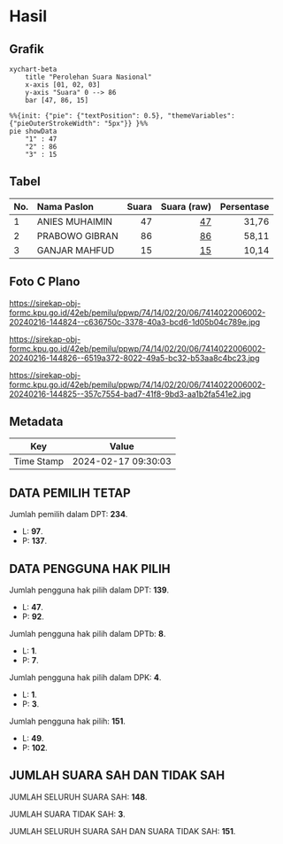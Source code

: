 # Hasil

## Grafik

```mermaid
xychart-beta
    title "Perolehan Suara Nasional"
    x-axis [01, 02, 03]
    y-axis "Suara" 0 --> 86
    bar [47, 86, 15]
```

```mermaid
%%{init: {"pie": {"textPosition": 0.5}, "themeVariables": {"pieOuterStrokeWidth": "5px"}} }%%
pie showData
    "1" : 47
    "2" : 86
    "3" : 15
```

## Tabel

| No. | Nama Paslon    | Suara | Suara (raw) | Persentase |
|:--- |:-------------- | -----:| -----------:| ----------:|
| 1   | ANIES MUHAIMIN | 47    | [47][p-1]   | 31,76      |
| 2   | PRABOWO GIBRAN | 86    | [86][p-2]   | 58,11      |
| 3   | GANJAR MAHFUD  | 15    | [15][p-3]   | 10,14      |


[p-1]: https://github.com/gigit-pemilu/pemilu-2024/blob/main/pilpres/hitung-suara/sub/74-sulawesi-tenggara/sub/14-buton-tengah/sub/02-mawasangka-timur/sub/2006-inulu/sub/002-tps/sub/paslon-1.txt
[p-2]: https://github.com/gigit-pemilu/pemilu-2024/blob/main/pilpres/hitung-suara/sub/74-sulawesi-tenggara/sub/14-buton-tengah/sub/02-mawasangka-timur/sub/2006-inulu/sub/002-tps/sub/paslon-2.txt
[p-3]: https://github.com/gigit-pemilu/pemilu-2024/blob/main/pilpres/hitung-suara/sub/74-sulawesi-tenggara/sub/14-buton-tengah/sub/02-mawasangka-timur/sub/2006-inulu/sub/002-tps/sub/paslon-3.txt

## Foto C Plano

https://sirekap-obj-formc.kpu.go.id/42eb/pemilu/ppwp/74/14/02/20/06/7414022006002-20240216-144824--c636750c-3378-40a3-bcd6-1d05b04c789e.jpg

https://sirekap-obj-formc.kpu.go.id/42eb/pemilu/ppwp/74/14/02/20/06/7414022006002-20240216-144826--6519a372-8022-49a5-bc32-b53aa8c4bc23.jpg

https://sirekap-obj-formc.kpu.go.id/42eb/pemilu/ppwp/74/14/02/20/06/7414022006002-20240216-144825--357c7554-bad7-41f8-9bd3-aa1b2fa541e2.jpg


## Metadata

| Key        | Value               |
| ---------- | ------------------- |
| Time Stamp | 2024-02-17 09:30:03 |


## DATA PEMILIH TETAP

Jumlah pemilih dalam DPT: **234**.
 * L: **97**.
 * P: **137**.

## DATA PENGGUNA HAK PILIH

Jumlah pengguna hak pilih dalam DPT: **139**.
 * L: **47**.
 * P: **92**.

Jumlah pengguna hak pilih dalam DPTb: **8**.
 * L: **1**.
 * P: **7**.

Jumlah pengguna hak pilih dalam DPK: **4**.
 * L: **1**.
 * P: **3**.

Jumlah pengguna hak pilih: **151**.
 * L: **49**.
 * P: **102**.

## JUMLAH SUARA SAH DAN TIDAK SAH

JUMLAH SELURUH SUARA SAH: **148**.

JUMLAH SUARA TIDAK SAH: **3**.

JUMLAH SELURUH SUARA SAH DAN SUARA TIDAK SAH: **151**.



